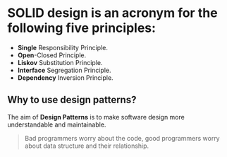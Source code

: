 # SOLID design is an acronym for the following five principles:

- **Single** Responsibility Principle.
- **Open**-Closed Principle.
- **Liskov** Substitution Principle.
- **Interface** Segregation Principle.
- **Dependency** Inversion Principle.

## Why to use design patterns?

The aim of **Design Patterns** is to make software design more understandable and maintainable.

> Bad programmers worry about the code, good programmers worry about data structure and their relationship.
